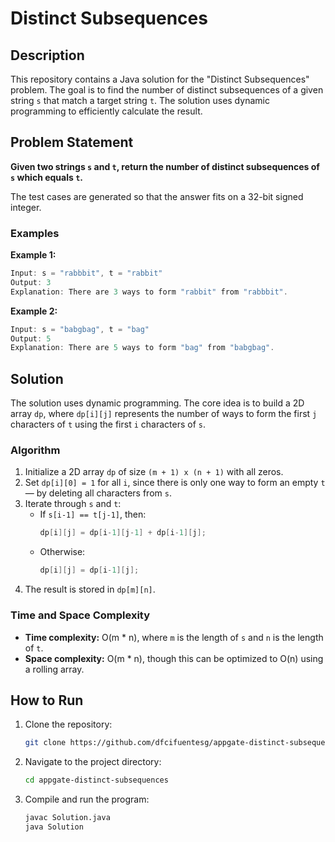 # Distinct Subsequences

## Description
This repository contains a Java solution for the "Distinct Subsequences" problem. The goal is to find the number of distinct subsequences of a given string `s` that match a target string `t`. The solution uses dynamic programming to efficiently calculate the result.

## Problem Statement
**Given two strings `s` and `t`, return the number of distinct subsequences of `s` which equals `t`.**

The test cases are generated so that the answer fits on a 32-bit signed integer.

### Examples
**Example 1:**
```java
Input: s = "rabbbit", t = "rabbit"
Output: 3
Explanation: There are 3 ways to form "rabbit" from "rabbbit".
```

**Example 2:**
```java
Input: s = "babgbag", t = "bag"
Output: 5
Explanation: There are 5 ways to form "bag" from "babgbag".
```

## Solution
The solution uses dynamic programming. The core idea is to build a 2D array `dp`, where `dp[i][j]` represents the number of ways to form the first `j` characters of `t` using the first `i` characters of `s`.

### Algorithm
1. Initialize a 2D array `dp` of size `(m + 1) x (n + 1)` with all zeros.
2. Set `dp[i][0] = 1` for all `i`, since there is only one way to form an empty `t` — by deleting all characters from `s`.
3. Iterate through `s` and `t`:
    - If `s[i-1] == t[j-1]`, then:
      ```java
      dp[i][j] = dp[i-1][j-1] + dp[i-1][j];
      ```
    - Otherwise:
      ```java
      dp[i][j] = dp[i-1][j];
      ```
4. The result is stored in `dp[m][n]`.

### Time and Space Complexity
- **Time complexity:** O(m * n), where `m` is the length of `s` and `n` is the length of `t`.
- **Space complexity:** O(m * n), though this can be optimized to O(n) using a rolling array.

## How to Run
1. Clone the repository:
   ```bash
   git clone https://github.com/dfcifuentesg/appgate-distinct-subsequences
   ```
2. Navigate to the project directory:
   ```bash
   cd appgate-distinct-subsequences
   ```
3. Compile and run the program:
   ```bash
   javac Solution.java
   java Solution
   ```
